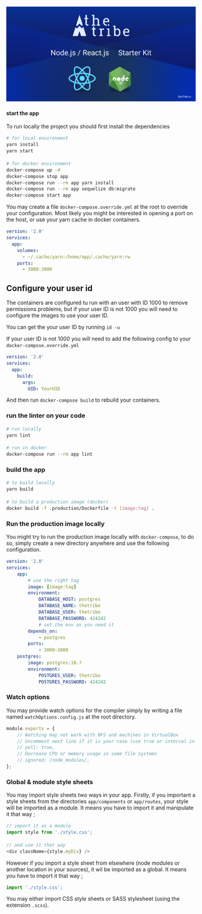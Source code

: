 ![StarterKitBanner](public/StarterKitTheTribe.png)

#### start the app

To run locally the project you should first install the dependencies

```bash
# for local environment
yarn install
yarn start

# for docker environment
docker-compose up -d
docker-compose stop app
docker-compose run --rm app yarn install
docker-compose run --rm app sequelize db:migrate
docker-compose start app
```

You may create a file `docker-compose.override.yml` at the root to override your configuration.
Most likely you might be interested in opening a port on the host, or use your yarn cache in docker containers.

```yaml
version: '2.0'
services:
  app:
    volumes:
      - ~/.cache/yarn:/home/app/.cache/yarn:rw
    ports:
      - 3000:3000
```


## Configure your user id

The containers are configured tu run with an user with ID 1000 to remove permissions problems, but if your user ID is
not 1000 you will need to configure the images to use your user ID.

You can get the your user ID by running `id -u`

If your user ID is not 1000 you will need to add the following config to your `docker-compose.override.yml`

```yaml
version: '2.0'
services:
  app:
    build:
      args:
        UID: YourUID
```

And then run `docker-compose build` to rebuild your containers.

### run the linter on your code

```bash
# run locally
yarn lint

# run in docker
docker-compose run --rm app lint
```

### build the app

```bash
# to build locally
yarn build

# to build a production image (docker)
docker build -f .production/Dockerfile -t [image:tag] .
```

### Run the production image locally

You might try to run the production image locally with `docker-compose`, to do so, simply create a new directory anywhere and use the following configuration.

```yaml
version: '2.0'
services:
    app:
        # use the right tag
        image: [image:tag]
        environment:
            DATABASE_HOST: postgres
            DATABASE_NAME: thetribe
            DATABASE_USER: thetribe
            DATABASE_PASSWORD: 424242
            # set the env as you need it
        depends_on:
            - postgres
        ports:
            - 3000:3000
    postgres:
        image: postgres:10.7
        environment:
            POSTGRES_USER: thetribe
            POSTGRES_PASSWORD: 424242
```

### Watch options

You may provide watch options for the compiler simply by writing a file named `watchOptions.config.js` at the root directory.

```js
module.exports = {
    // Watching may not work with NFS and machines in VirtualBox
    // Uncomment next line if it is your case (use true or interval in milliseconds)
    // poll: true,
    // Decrease CPU or memory usage in some file systems
    // ignored: /node_modules/,
};
```

### Global & module style sheets

You may import style sheets two ways in your app.
Firstly, if you important a style sheets from the directories `app/components` or `app/routes`,
your style will be imported as a module.
It means you have to import it and manipulate it that way ;

```js
// import it as a module
import style from './style.css';

// and use it that way
<div className={style.myDiv} />
```

However if you import a style sheet from elsewhere (node modules or another location in your sources),
it wil be imported as a global. It means you have to import it that way ;

```js
import './style.css';
```

You may either import CSS style sheets or SASS stylesheet (using the extension `.scss`).
